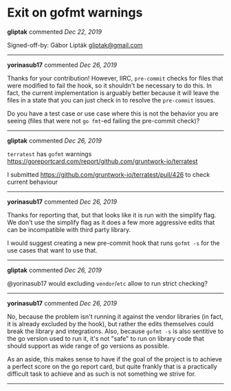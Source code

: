 # Exit on gofmt warnings

**gliptak** commented *Dec 22, 2019*

Signed-off-by: Gábor Lipták <gliptak@gmail.com>
<br />
***


**yorinasub17** commented *Dec 26, 2019*

Thanks for your contribution! However, IIRC, `pre-commit` checks for files that were modified to fail the hook, so it shouldn't be necessary to do this. In fact, the current implementation is arguably better because it will leave the files in a state that you can just check in to resolve the `pre-commit` issues.

Do you have a test case or use case where this is not the behavior you are seeing (files that were not `go fmt`-ed failing the pre-commit check)?
***

**gliptak** commented *Dec 26, 2019*

```terratest``` has ```gofmt``` warnings https://goreportcard.com/report/github.com/gruntwork-io/terratest

I submitted https://github.com/gruntwork-io/terratest/pull/426 to check current behaviour
***

**yorinasub17** commented *Dec 26, 2019*

Thanks for reporting that, but that looks like it is run with the simplify flag. We don't use the simplify flag as it does a few more aggressive edits that can be incompatible with third party library.

I would suggest creating a new pre-commit hook that runs `gofmt -s` for the use cases that want to use that.
***

**gliptak** commented *Dec 26, 2019*

@yorinasub17 would excluding ```vendor```/```etc``` allow to run strict checking?
***

**yorinasub17** commented *Dec 26, 2019*

No, because the problem isn't running it against the vendor libraries (in fact, it is already excluded by the hook), but rather the edits themselves could break the library and integrations. Also, because `gofmt -s` is also sentitive to the go version used to run it, it's not "safe" to run on library code that should support as wide range of go versions as possible.

As an aside, this makes sense to have if the goal of the project is to achieve a perfect score on the go report card, but quite frankly that is a practically difficult task to achieve and as such is not something we strive for.
***

